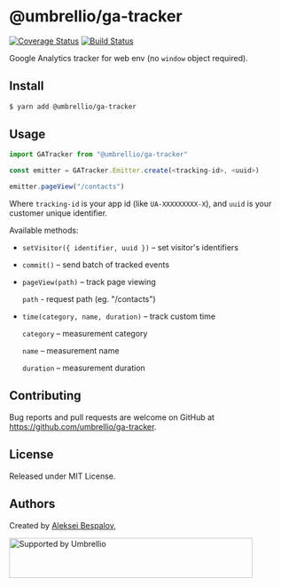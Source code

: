 # @umbrellio/ga-tracker

[![Coverage Status](https://coveralls.io/repos/github/umbrellio/ga-tracker/badge.svg?branch=master)](https://coveralls.io/github/umbrellio/ga-tracker?branch=master)
[![Build Status](https://travis-ci.com/umbrellio/ga-tracker.svg?branch=master)](https://travis-ci.com/umbrellio/ga-tracker)

Google Analytics tracker for web env (no `window` object required).

## Install

```sh
$ yarn add @umbrellio/ga-tracker
```

## Usage

```js
import GATracker from "@umbrellio/ga-tracker"

const emitter = GATracker.Emitter.create(<tracking-id>, <uuid>)

emitter.pageView("/contacts")
```

Where `tracking-id` is your app id (like `UA-XXXXXXXXX-X`), and `uuid` is your customer unique identifier.

Available methods:

- `setVisitor({ identifier, uuid })` – set visitor's identifiers

- `commit()` – send batch of tracked events

- `pageView(path)` – track page viewing

  `path` - request path (eg. "/contacts")

- `time(category, name, duration)` – track custom time

  `category` – measurement category

  `name` – measurement name

  `duration` – measurement duration

## Contributing

Bug reports and pull requests are welcome on GitHub at https://github.com/umbrellio/ga-tracker.

## License

Released under MIT License.

## Authors

Created by [Aleksei Bespalov](https://github.com/nulldef),

<a href="https://github.com/umbrellio/">
<img style="float: left;" src="https://umbrellio.github.io/Umbrellio/supported_by_umbrellio.svg" alt="Supported by Umbrellio" width="439" height="72">
</a>
